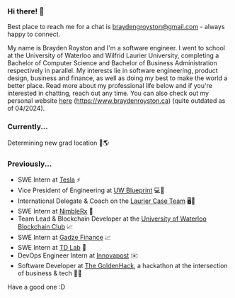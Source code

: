 ### Hi there! 👋

Best place to reach me for a chat is braydengroyston@gmail.com - always happy to connect.

My name is Brayden Royston and I'm a software engineer. I went to school at the University of Waterloo and Wilfrid Laurier University, completing a Bachelor of Computer Science and Bachelor of Business Administration respectively in parallel. My interests lie in software engineering, product design, business and finance, as well as doing my best to make the world a better place. Read more about my professional life below and if you're interested in chatting, reach out any time. You can also check out my personal website [here](https://www.braydenroyston.ca) (https://www.braydenroyston.ca) (quite outdated as of 04/2024).

### Currently...
Determining new grad location 🔎🌎

### Previously...
- SWE Intern at [Tesla](https://tesla.com) ⚡️
- Vice President of Engineering at [UW Blueprint](https://uwblueprint.org/) 💻💙
- International Delegate & Coach on the [Laurier Case Team](https://www.lauriercaseteam.ca) 🖥️💼
- SWE Intern at [NimbleRx](https://www.nimblerx.com) 💊
- Team Lead & Blockchain Developer at the [University of Waterloo Blockchain Club](https://www.waterlooblockchain.com/) 📈
- SWE Intern at [Gadze Finance](https://gadze.finance) 📈
- SWE Intern at [TD Lab](https://tdlab.io) 🚀
- DevOps Engineer Intern at [Innovapost](https://innovapost.com) ✉️
- Software Developer at [The GoldenHack](https://www.thegoldenhack.ca/), a hackathon at the intersection of business & tech 💛💜

Have a good one :D
